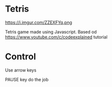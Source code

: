 # Tetris

https://i.imgur.com/ZZEXFYq.png

Tetris game made using Javascript. Based od https://www.youtube.com/c/codeexplained tutorial

# Control

Use arrow keys

PAUSE key do the job 
